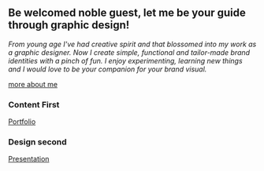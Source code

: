
## Be welcomed noble guest, let me be your guide through graphic design!

*From young age I've had creative spirit and that blossomed into my work as a graphic designer. Now I create simple, functional and tailor-made brand identities with a pinch of fun. I enjoy experimenting, learning new things and I would love to be your companion for your brand visual.*

[more about me](/about-me/about-me.md)

### Content First

[Portfolio](portfolio.md)

### Design second

[Presentation]()